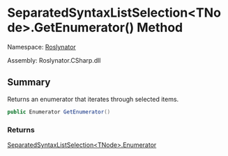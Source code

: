 # SeparatedSyntaxListSelection\<TNode>\.GetEnumerator\(\) Method

Namespace: [Roslynator](../../README.md)

Assembly: Roslynator\.CSharp\.dll

## Summary

Returns an enumerator that iterates through selected items\.

```csharp
public Enumerator GetEnumerator()
```

### Returns

[SeparatedSyntaxListSelection\<TNode>.Enumerator](../Enumerator/README.md)

